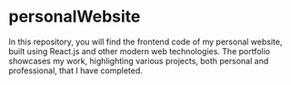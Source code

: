 # personalWebsite
In this repository, you will find the frontend code of my personal website, built using React.js and other modern web technologies. The portfolio showcases my work, highlighting various projects, both personal and professional, that I have completed.
